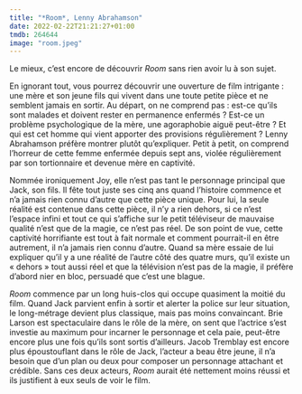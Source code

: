 ```yaml
---
title: "*Room*, Lenny Abrahamson"
date: 2022-02-22T21:21:27+01:00
tmdb: 264644 
image: "room.jpeg"
---
```


Le mieux, c’est encore de découvrir *Room* sans rien avoir lu à son sujet. 

En ignorant tout, vous pourrez découvrir une ouverture de film intrigante : une mère et son jeune fils qui vivent dans une toute petite pièce et ne semblent jamais en sortir. Au départ, on ne comprend pas : est-ce qu’ils sont malades et doivent rester en permanence enfermés ? Est-ce un problème psychologique de la mère, une agoraphobie aiguë peut-être ? Et qui est cet homme qui vient apporter des provisions régulièrement ? Lenny Abrahamson préfère montrer plutôt qu’expliquer. Petit à petit, on comprend l’horreur de cette femme enfermée depuis sept ans, violée régulièrement par son tortionnaire et devenue mère en captivité. 

Nommée ironiquement Joy, elle n’est pas tant le personnage principal que Jack, son fils. Il fête tout juste ses cinq ans quand l’histoire commence et n’a jamais rien connu d’autre que cette pièce unique. Pour lui, la seule réalité est contenue dans cette pièce, il n’y a rien dehors, si ce n’est l’espace infini et tout ce qui s’affiche sur le petit téléviseur de mauvaise qualité n’est que de la magie, ce n’est pas réel. De son point de vue, cette captivité horrifiante est tout à fait normale et comment pourrait-il en être autrement, il n’a jamais rien connu d’autre. Quand sa mère essaie de lui expliquer qu’il y a une réalité de l’autre côté des quatre murs, qu’il existe un « dehors » tout aussi réel et que la télévision n’est pas de la magie, il préfère d’abord nier en bloc, persuadé que c’est une blague.

*Room* commence par un long huis-clos qui occupe quasiment la moitié du film. Quand Jack parvient enfin à sortir et alerter la police sur leur situation, le long-métrage devient plus classique, mais pas moins convaincant. Brie Larson est spectaculaire dans le rôle de la mère, on sent que l’actrice s’est investie au maximum pour incarner le personnage et cela paie, peut-être encore plus une fois qu’ils sont sortis d’ailleurs. Jacob Tremblay est encore plus époustouflant dans le rôle de Jack, l’acteur a beau être jeune, il n’a besoin que d’un plan ou deux pour composer un personnage attachant et crédible. Sans ces deux acteurs, *Room* aurait été nettement moins réussi et ils justifient à eux seuls de voir le film.
